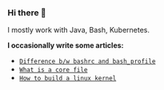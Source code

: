 ### Hi there 👋

I mostly work with Java, Bash, Kubernetes.

**I occasionally write some articles:**

- [`Difference b/w bashrc and bash_profile`](https://i.janardhanpulivarthi.com/season-2/bashrc-and-bash_profile)
- [`What is a core file`](https://i.janardhanpulivarthi.com/season-2/core-file)
- [`How to build a linux kernel`](https://i.janardhanpulivarthi.com/season-2/build-linux-kernel)

<!--
#### New github features:
```mermaid
sequenceDiagram
    participant dotcom
    participant iframe
    participant viewscreen
    dotcom->>iframe: loads html w/ iframe url
    iframe->>viewscreen: request template
    viewscreen->>iframe: html & javascript
    iframe->>dotcom: iframe ready
    dotcom->>iframe: set mermaid data on iframe
    iframe->>iframe: render mermaid
```

also, some code

**The Cauchy-Schwarz Inequality**
$$\left( \sum_{k=1}^n a_k b_k \right)^2 \leq \left( \sum_{k=1}^n a_k^2 \right) \left( \sum_{k=1}^n b_k^2 \right)$$

-->

<!--
**j143/j143** is a ✨ _special_ ✨ repository because its `README.md` (this file) appears on your GitHub profile.

Here are some ideas to get you started:

- 🔭 I’m currently working on ...
- 🌱 I’m currently learning ...
- 👯 I’m looking to collaborate on ...
- 🤔 I’m looking for help with ...
- 💬 Ask me about ...
- 📫 How to reach me: ...
- 😄 Pronouns: ...
- ⚡ Fun fact: ...
-->
